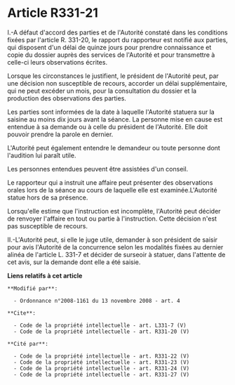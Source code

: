 # Article R331-21

I.-A défaut d'accord des parties et de l'Autorité constaté dans les conditions fixées par l'article R. 331-20, le rapport du
rapporteur est notifié aux parties, qui disposent d'un délai de quinze jours pour prendre connaissance et copie du dossier
auprès des services de l'Autorité et pour transmettre à celle-ci leurs observations écrites. 

Lorsque les circonstances le justifient, le président de l'Autorité peut, par une décision non susceptible de recours,
accorder un délai supplémentaire, qui ne peut excéder un mois, pour la consultation du dossier et la production des
observations des parties. 

Les parties sont informées de la date à laquelle l'Autorité statuera sur la saisine au moins dix jours avant la séance. La
personne mise en cause est entendue à sa demande ou à celle du président de l'Autorité. Elle doit pouvoir prendre la parole
en dernier.

L'Autorité peut également entendre le demandeur ou toute personne dont l'audition lui paraît utile. 

Les personnes entendues peuvent être assistées d'un conseil. 

Le rapporteur qui a instruit une affaire peut présenter des observations orales lors de la séance au cours de laquelle elle
est examinée.L'Autorité statue hors de sa présence. 

Lorsqu'elle estime que l'instruction est incomplète, l'Autorité peut décider de renvoyer l'affaire en tout ou partie à
l'instruction. Cette décision n'est pas susceptible de recours. 

II.-L'Autorité peut, si elle le juge utile, demander à son président de saisir pour avis l'Autorité de la concurrence selon
les modalités fixées au dernier alinéa de l'article L. 331-7 et décider de surseoir à statuer, dans l'attente de cet avis,
sur la demande dont elle a été saisie.

**Liens relatifs à cet article**

	**Modifié par**:

	  - Ordonnance n°2008-1161 du 13 novembre 2008 - art. 4

	**Cite**:

	  - Code de la propriété intellectuelle - art. L331-7 (V)
	  - Code de la propriété intellectuelle - art. R331-20 (V)

	**Cité par**:

	  - Code de la propriété intellectuelle - art. R331-22 (V)
	  - Code de la propriété intellectuelle - art. R331-23 (V)
	  - Code de la propriété intellectuelle - art. R331-24 (V)
	  - Code de la propriété intellectuelle - art. R331-27 (V)

